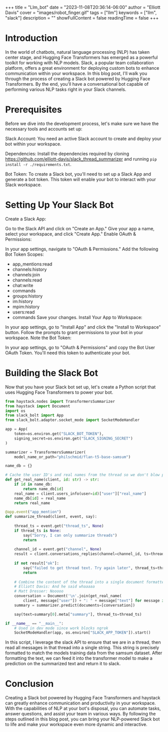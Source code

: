 +++
title = "Llm_bot"
date = "2023-11-08T20:36:14-06:00"
author = "Elliott Davis"
cover = "images/robot_finger.gif"
tags = ["llm"]
keywords = ["llm", "slack"]
description = ""
showFullContent = false
readingTime = false
+++

# Introduction

In the world of chatbots, natural language processing (NLP) has taken center stage, and Hugging Face Transformers has emerged as a powerful toolkit for working with NLP models. Slack, a popular team collaboration platform, offers a great environment for deploying custom bots to enhance communication within your workspace. In this blog post, I'll walk you through the process of creating a Slack bot powered by Hugging Face Transformers. By the end, you'll have a conversational bot capable of performing various NLP tasks right in your Slack channels.

# Prerequisites
Before we dive into the development process, let's make sure we have the necessary tools and accounts set up:

Slack Account: You need an active Slack account to create and deploy your bot within your workspace.

Dependencies: Install the dependencies required by cloning https://github.com/elliott-davis/slack_thread_summarizer and running `pip install -r ./requirements.txt`.

Bot Token: To create a Slack bot, you'll need to set up a Slack App and generate a bot token. This token will enable your bot to interact with your Slack workspace.

# Setting Up Your Slack Bot
Create a Slack App:

Go to the Slack API and click on "Create an App."
Give your app a name, select your workspace, and click "Create App."
Enable OAuth & Permissions:

In your app settings, navigate to "OAuth & Permissions."
Add the following Bot Token Scopes:
* app_mentions:read
* channels:history
* channels:join
* channels:read
* chat:write
* commands
* groups:history
* im:history
* mpim:history
* users:read
* commands
Save your changes.
Install Your App to Workspace:

In your app settings, go to "Install App" and click the "Install to Workspace" button.
Follow the prompts to grant permissions to your bot in your workspace.
Note the Bot Token:

In your app settings, go to "OAuth & Permissions" and copy the Bot User OAuth Token. You'll need this token to authenticate your bot.

# Building the Slack Bot
Now that you have your Slack bot set up, let's create a Python script that uses Hugging Face Transformers to power your bot.

```python
from haystack.nodes import TransformersSummarizer
from haystack import Document
import os
from slack_bolt import App
from slack_bolt.adapter.socket_mode import SocketModeHandler

app = App(
    token=os.environ.get("SLACK_BOT_TOKEN"),
    signing_secret=os.environ.get("SLACK_SIGNING_SECRET")
)

summarizer = TransformersSummarizer(
    model_name_or_path="philschmid/flan-t5-base-samsum")

name_db = {}

# Cache the user ID's and real names from the thread so we don't blow past our rate limit
def get_real_name(client, id: str) -> str:
    if id in name_db:
        return name_db[id]
    real_name = client.users_info(user=id)["user"]["real_name"]
    name_db[id] = real_name
    return real_name

@app.event("app_mention")
def summarize_thread(client, event, say):
    
    thread_ts = event.get("thread_ts", None)
    if thread_ts is None:
        say("Sorry, I can only summarize threads")
        return
    
    channel_id = event.get("channel", None)
    result = client.conversations_replies(channel=channel_id, ts=thread_ts)
    
    if not result["ok"]:
        say("failed to get thread text. Try again later", thread_ts=thread_ts)
        return
    
    # Combine the content of the thread into a single document formatted like:
    # Elliott Davis: And he said whaaaaa
    # Matt Dresser: Nooooo
    conversation = Document('\n'.join(get_real_name(
        client, message["user"]) + ": " + message["text"] for message in result["messages"][:-1]))
    summary = summarizer.predict(documents=[conversation])

    say(text=summary[0].meta["summary"], thread_ts=thread_ts)

if __name__ == "__main__":
    # Used in dev mode since work blocks ngrok
    SocketModeHandler(app, os.environ["SLACK_APP_TOKEN"]).start()
```

In this script, I leverage the slack API to ensure that we are in a thread, then read all messages in that thread into a single string. This string is precisely formatted to match the models training data from the samsum dataset. After formatting the text, we can feed it into the transformer model to make a prediction on the summarized text and return it to slack.

# Conclusion
Creating a Slack bot powered by Hugging Face Transformers and haystack can greatly enhance communication and productivity in your workspace. With the capabilities of NLP at your bot's disposal, you can automate tasks, answer questions, and assist your team in various ways. By following the steps outlined in this blog post, you can bring your NLP-powered Slack bot to life and make your workspace even more dynamic and interactive.





